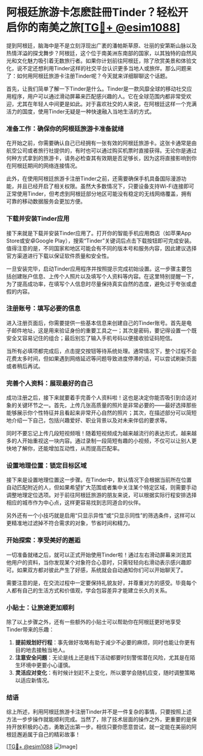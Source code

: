 # 阿根廷旅游卡怎麽註冊Tinder？轻松开启你的南美之旅[[TG💪+ @esim1088](https://t.me/s/esim1088)]

提到阿根廷，脑海中是不是立刻浮现出广袤的潘帕斯草原、壮丽的安第斯山脉以及热情洋溢的探戈舞步？阿根廷，这个位于南美洲东南部的国家，以其独特的自然风光和文化魅力吸引着无数旅行者。如果你计划前往阿根廷，除了欣赏美景和体验文化，说不定还想利用Tinder这样的社交平台认识更多当地人或旅伴。那么问题来了：如何用阿根廷旅游卡注册Tinder呢？今天就来详细聊聊这个话题。

首先，让我们简单了解一下Tinder是什么。Tinder是一款风靡全球的移动社交应用程序，用户可以通过滑动屏幕来匹配感兴趣的人。它在全球范围内都非常受欢迎，尤其在年轻人中间更是如此。对于喜欢社交的人来说，在阿根廷这样一个充满活力的国度，使用Tinder无疑是一种快速融入当地生活的方式。

### 准备工作：确保你的阿根廷旅游卡准备就绪

在开始之前，你需要确认自己已经拥有一张有效的阿根廷旅游卡。这张卡通常是由航空公司或者旅行社提供的，有时也可以通过购买机票时直接获得。无论你是通过何种方式拿到的旅游卡，请务必检查其有效期是否足够长，因为这将直接影响到你在阿根廷期间的网络连接情况。

此外，在使用阿根廷旅游卡注册Tinder之前，还需要确保手机具备国际漫游功能，并且已经开启了相关权限。虽然大多数情况下，只要设备支持Wi-Fi连接即可正常使用Tinder，但考虑到阿根廷部分地区可能没有稳定的无线网络覆盖，拥有可靠的移动数据服务会更加方便。

### 下载并安装Tinder应用

接下来就是下载并安装Tinder应用了。打开你的智能手机应用商店（如苹果App Store或安卓Google Play），搜索“Tinder”关键词后点击下载按钮即可完成安装。值得注意的是，不同国家和地区可能会有不同的版本号和服务内容，因此建议选择官方渠道进行下载以保证软件质量和安全性。

一旦安装完毕，启动Tinder应用程序并按照提示完成初始设置。这一步骤主要包括创建账户信息、上传个人照片以及填写个人资料等内容。在这里特别提醒一下，为了提高成功率，在填写个人信息时尽量保持真实自然的态度，避免过于夸张或虚假的内容。

### 注册账号：填写必要的信息

进入注册页面后，你需要提供一些基本信息来创建自己的Tinder账号。首先是电子邮件地址，这是用来验证身份的重要工具之一；其次是密码，要记得设置一个既安全又容易记住的组合；最后别忘了输入手机号码以便接收验证码短信。

当所有必填项都完成后，点击提交按钮等待系统处理。通常情况下，整个过程不会花费太多时间，但如果遇到网络延迟等问题导致进度停滞的话，可以尝试刷新页面或者稍后再试。

### 完善个人资料：展现最好的自己

成功注册之后，接下来就要着手完善个人资料啦！这也是决定你能否吸引到合适对象的关键环节之一。首先，上传几张高质量的照片是非常必要的——最好选择那些能够展示你个性特征并且看起来非常开心自然的照片；其次，在描述部分可以简短地介绍一下自己，包括兴趣爱好、职业背景以及对未来伴侣的要求等。

同时不要忘记上传几段短视频哦！随着短视频成为越来越流行的表达形式，越来越多的人开始重视这一块内容。通过录制一段简短有趣的小视频，不仅可以让别人更快地了解你，还能增加互动性，从而提高匹配率。

### 设置地理位置：锁定目标区域

接下来是设置地理位置这一步骤。在Tinder中，默认情况下会根据当前所在位置自动匹配附近的人，但如果希望扩大范围或者集中关注某个特定区域，则需要手动调整地理定位选项。对于前往阿根廷旅游的朋友来说，可以根据实际行程安排选择相应的城市作为中心点，这样更容易找到志同道合的伙伴。

另外还有一个小技巧就是启用“只显示异性”或“只显示同性”的筛选条件，这样可以更精准地过滤掉不符合需求的对象，节省时间和精力。

### 开始探索：享受美好的邂逅

一切准备就绪之后，就可以正式开始使用Tinder啦！通过左右滑动屏幕来浏览其他用户的资料，当你发现某个对象符合心意时，只需轻轻向右滑动表示感兴趣即可。如果双方都对彼此产生了好感，系统就会自动通知你们可以开始聊天了。

需要注意的是，在交流过程中一定要保持礼貌友好，并尊重对方的感受。毕竟每个人都有自己的生活方式和价值观，学会包容差异才能建立长久的关系。

### 小贴士：让旅途更加顺利

除了以上步骤之外，还有一些额外的小贴士可以帮助你在阿根廷更好地享受Tinder带来的乐趣：

1. **提前规划好行程**：事先做好攻略有助于减少不必要的麻烦，同时也能让你更有目的地去接触当地人。
2. **注意安全问题**：无论是线上还是线下活动都要时刻警惕潜在风险，尤其是在陌生环境中更要小心谨慎。
3. **灵活应对变化**：有时候计划赶不上变化，所以要学会随机应变，随时调整策略以适应新情况。

### 结语

综上所述，利用阿根廷旅游卡注册Tinder并不是一件复杂的事情，只要按照上述方法一步步操作就能顺利完成。当然了，除了技术层面的操作之外，更重要的是保持开放积极的心态，勇敢迈出第一步。相信只要你愿意尝试，就一定能在美丽的阿根廷邂逅属于自己的精彩故事！

[[TG💪+ @esim1088](https://t.me/s/esim1088) ![Image](https://i.postimg.cc/4NQfJmqS/Snipaste-2025-05-13-00-14-12.png)]